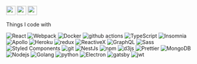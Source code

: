 <!-- <img src="https://i.imgur.com/RK1kR8g.png" alt="Mokkapps GitHub README header image"> -->
<p><a href="https://twitter.com/MahmoudSElGamm3"><img src="https://img.shields.io/badge/twitter-%231DA1F2.svg?&style=for-the-badge&logo=twitter&logoColor=white" height=25></a>
<!-- <a href="https://www.linkedin.com/in/mokkapps"><img src="https://img.shields.io/badge/linkedin-%230077B5.svg?&style=for-the-badge&logo=linkedin&logoColor=white" height=25></a> -->
<!--  <a href="https://www.instagram.com/mokkapps/"><img src="https://img.shields.io/badge/instagram-%23E4405F.svg?&style=for-the-badge&logo=instagram&logoColor=white" height=25></a> -->
<a href="https://medium.com/@mahmoudselgammal"><img src="https://img.shields.io/badge/medium-%2312100E.svg?&style=for-the-badge&logo=medium&logoColor=white" height=25></a>
<a href="https://dev.to/mahmoudelgammal"><img src="https://img.shields.io/badge/DEV.TO-%230A0A0A.svg?&style=for-the-badge&logo=dev-dot-to&logoColor=white" height=25></a>
</p>
<!-- <p><a href="https://www.mokkapps.de">➡️ Check out my website</a></p> -->
<!--   <a href="https://www.buymeacoffee.com/mokkapps" target="_blank" rel="noreferrer nofollow">
      <img src="https://cdn.buymeacoffee.com/buttons/default-red.png" alt="Buy Me A Coffee" height="40" width="170" >
    </a> -->
<!-- <h2>Latest Blog Posts</h2> -->
<!--   <ul>
    <li><a href=https://www.mokkapps.de/blog/my-top-vue-js-interview-questions/>My Top Vue.js Interview Questions</a></li><li><a href=https://www.mokkapps.de/blog/why-i-picked-vue-js-as-my-freelancer-niche/>Why I Picked Vue.js as My Freelancer Niche</a></li><li><a href=https://www.mokkapps.de/blog/track-twitter-follower-growth-over-time-using-an-serverless-node-js-api-on-aws-amplify/>Track Twitter Follower Growth Over Time Using A Serverless Node.js API on AWS Amplify</a></li><li><a href=https://www.mokkapps.de/blog/use-git-bisect-to-find-the-commit-that-introduced-a-bug/>Use Git Bisect to Find the Commit That Introduced a Bug</a></li><li><a href=https://www.mokkapps.de/blog/my-top-react-interview-questions/>My Top React Interview Questions</a></li>
  </ul> -->
<!-- <p><a href="https://www.mokkapps.de/blog">➡️ More blog posts</a></p>
<h2>Latest Tweets</h2>
<p><a href="https://twitter.com/mokkapps"><img src="https://github-readme-twitter.gazf.vercel.app/api?id=mokkapps&amp;layout=wide" alt="github-readme-twitter"></a></p>
<h2>GitHub Stats</h2>
<p><img src="https://github-readme-stats.vercel.app/api?username=mokkapps&amp;show_icons=true" alt="GitHub Stats"></p> -->

Things I code with
<p>
  <img alt="React" src="https://img.shields.io/badge/-React-45b8d8?style=flat-square&logo=react&logoColor=white" />
  <img alt="Webpack" src="https://img.shields.io/badge/-Webpack-8DD6F9?style=flat-square&logo=webpack&logoColor=white" /> 
  <img alt="Docker" src="https://img.shields.io/badge/-Docker-46a2f1?style=flat-square&logo=docker&logoColor=white" />
  <img alt="github actions" src="https://img.shields.io/badge/-Github_Actions-2088FF?style=flat-square&logo=github-actions&logoColor=white" />
  <img alt="TypeScript" src="https://img.shields.io/badge/-TypeScript-007ACC?style=flat-square&logo=typescript&logoColor=white" />
  <img alt="Insomnia" src="https://img.shields.io/badge/-Insomnia-5849BE?style=flat-square&logo=insomnia&logoColor=white" />
  <img alt="Apollo" src="https://img.shields.io/badge/-Apollo%20GraphQL-311C87?style=flat-square&logo=apollo-graphql&logoColor=white" />
  <img alt="Heroku" src="https://img.shields.io/badge/-Heroku-430098?style=flat-square&logo=heroku&logoColor=white" />
  <img alt="redux" src="https://img.shields.io/badge/-Redux-764ABC?style=flat-square&logo=redux&logoColor=white" />
  <img alt="ReactiveX" src="https://img.shields.io/badge/-RxJs-B7178C?style=flat-square&logo=reactivex&logoColor=white" />
  <img alt="GraphQL" src="https://img.shields.io/badge/-GraphQL-E10098?style=flat-square&logo=graphql&logoColor=white" />
  <img alt="Sass" src="https://img.shields.io/badge/-Sass-CC6699?style=flat-square&logo=sass&logoColor=white" />
  <img alt="Styled Components" src="https://img.shields.io/badge/-Styled_Components-db7092?style=flat-square&logo=styled-components&logoColor=white" />
  <img alt="git" src="https://img.shields.io/badge/-Git-F05032?style=flat-square&logo=git&logoColor=white" />
  <img alt="NestJs" src="https://img.shields.io/badge/-NestJs-ea2845?style=flat-square&logo=nestjs&logoColor=white" />
  <img alt="npm" src="https://img.shields.io/badge/-NPM-CB3837?style=flat-square&logo=npm&logoColor=white" />
  <img alt="d3js" src="https://img.shields.io/badge/-D3.js-F9A03C?style=flat-square&logo=d3.js&logoColor=white" />
  <img alt="Prettier" src="https://img.shields.io/badge/-Prettier-F7B93E?style=flat-square&logo=prettier&logoColor=white" />
  <img alt="MongoDB" src="https://img.shields.io/badge/-MongoDB-13aa52?style=flat-square&logo=mongodb&logoColor=white" />
  <img alt="Nodejs" src="https://img.shields.io/badge/node.js-6DA55F?style=for-the-badge&logo=node.js&logoColor=white" />
  <img alt="Golang" src="https://img.shields.io/badge/go-%2300ADD8.svg?style=for-the-badge&logo=go&logoColor=white" />
      <img alt="python" src="https://img.shields.io/badge/python-3670A0?style=for-the-badge&logo=python&logoColor=ffdd54" />
      <img alt="Electron" src="https://img.shields.io/badge/Electron-191970?style=for-the-badge&logo=Electron&logoColor=white"/>
      <img alt="gatsby" src="https://img.shields.io/badge/Gatsby-%23663399.svg?style=for-the-badge&logo=gatsby&logoColor=white" />
      <img alt="jwt" src="https://img.shields.io/badge/JWT-black?style=for-the-badge&logo=JSON%20web%20tokens" />
      <img alt="" src="https://img.shields.io/badge/nestjs-%23E0234E.svg?style=for-the-badge&logo=nestjs&logoColor=white" />
      <img alt="" src="https://img.shields.io/badge/Next-black?style=for-the-badge&logo=next.js&logoColor=white" />
      <img alt="" src="https://img.shields.io/badge/threejs-black?style=for-the-badge&logo=three.js&logoColor=white" />
      <img alt="" src="https://img.shields.io/badge/yarn-%232C8EBB.svg?style=for-the-badge&logo=yarn&logoColor=white" />
      <img alt="" src="https://img.shields.io/badge/git-%23F05033.svg?style=for-the-badge&logo=git&logoColor=white" />
      <img alt="" src="https://img.shields.io/badge/AWS-%23FF9900.svg?style=for-the-badge&logo=amazon-aws&logoColor=white" />
      <img alt="" src="https://img.shields.io/badge/datadog-%23632CA6.svg?style=for-the-badge&logo=datadog&logoColor=white" />
      <img  alt="" src="https://img.shields.io/badge/netlify-%23000000.svg?style=for-the-badge&logo=netlify&logoColor=#00C7B7" />
      <img  alt="" src="https://img.shields.io/badge/nginx-%23009639.svg?style=for-the-badge&logo=nginx&logoColor=white" />
      <img  alt="" src="https://img.shields.io/badge/postgres-%23316192.svg?style=for-the-badge&logo=postgresql&logoColor=white" />
      <img  alt="" src="https://img.shields.io/badge/redis-%23DD0031.svg?style=for-the-badge&logo=redis&logoColor=white" />
      <img  alt="" src="https://img.shields.io/badge/-jest-%23C21325?style=for-the-badge&logo=jest&logoColor=white" />
      <img  alt="" src="https://img.shields.io/badge/-cypress-%23E5E5E5?style=for-the-badge&logo=cypress&logoColor=058a5e" />
      <img  alt="" src="https://img.shields.io/badge/Linux-FCC624?style=for-the-badge&logo=linux&logoColor=black" />
      <img alt="" src="https://img.shields.io/badge/docker-%230db7ed.svg?style=for-the-badge&logo=docker&logoColor=white" />
      <img alt="" src="https://img.shields.io/badge/codecov-%23ff0077.svg?style=for-the-badge&logo=codecov&logoColor=white" />      
</p>

